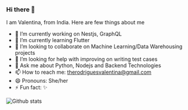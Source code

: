 ### Hi there 👋

I am Valentina, from India. Here are few things about me

- 🔭 I’m currently working on Nestjs, GraphQL
- 🌱 I’m currently learning Flutter
- 👯 I’m looking to collaborate on Machine Learning/Data Warehousing projects
- 🤔 I’m looking for help with improving on writing test cases
- 💬 Ask me about Python, Nodejs and Backend Technologies
- 📫 How to reach me: therodriguesvalentina@gmail.com
- 😄 Pronouns: She/her
- ⚡ Fun fact: ✨


![Github stats](https://github-readme-stats.vercel.app/api?username=valentinarodrigues)
